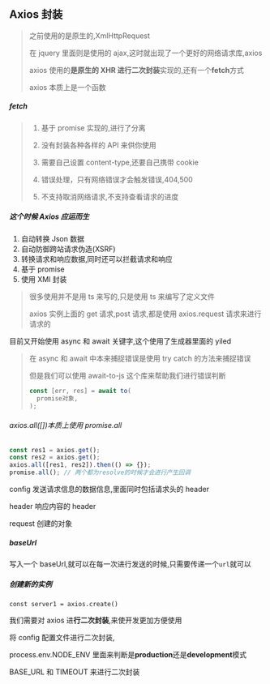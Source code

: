 ## Axios 封装

> 之前使用的是原生的,XmlHttpRequest
>
> 在 jquery 里面则是使用的 ajax,这时就出现了一个更好的网络请求库,axios
>
> axios 使用的**是原生的 XHR 进行二次封装**实现的,还有一个**fetch**方式
>
> axios 本质上是一个函数

##### fetch

> 1. 基于 promise 实现的,进行了分离
>
> 2. 没有封装各种各样的 API 来供你使用
>
> 3. 需要自己设置 content-type,还要自己携带 cookie
>
> 4. 错误处理，只有网络错误才会触发错误,404,500
>
> 5. 不支持取消网络请求,不支持查看请求的进度

##### 这个时候 Axios 应运而生

1. 自动转换 Json 数据
2. 自动防御跨站请求伪造(XSRF)
3. 转换请求和响应数据,同时还可以拦截请求和响应
4. 基于 promise
5. 使用 XMl 封装

> 很多使用并不是用 ts 来写的,只是使用 ts 来编写了定义文件
>
> axios 实例上面的 get 请求,post 请求,都是使用 axios.request 请求来进行请求的

目前又开始使用 async 和 await 关键字,这个使用了生成器里面的 yiled

> 在 async 和 await 中本来捕捉错误是使用 try catch 的方法来捕捉错误
>
> 但是我们可以使用 await-to-js 这个库来帮助我们进行错误判断
>
> ```js
> const [err, res] = await to(
> 	promise对象,
> );
> ```

###### axios.all([])本质上使用 promise.all

```js
const res1 = axios.get();
const res2 = axios.get();
axios.all([res1, res2]).then(() => {});
promise.all(); // 两个都为resolve的时候才会进行产生回调
```

config 发送请求信息的数据信息,里面同时包括请求头的 header

header 响应内容的 header

request 创建的对象

##### baseUrl

写入一个 baseUrl,就可以在每一次进行发送的时候,只需要传递一个`url`就可以

##### 创建新的实例

`const server1 = axios.create()`

我们需要对 axios 进**行二次封装**,来使开发更加方便使用

将 config 配置文件进行二次封装,

process.env.NODE_ENV 里面来判断是**production**还是**development**模式

BASE_URL 和 TIMEOUT 来进行二次封装
